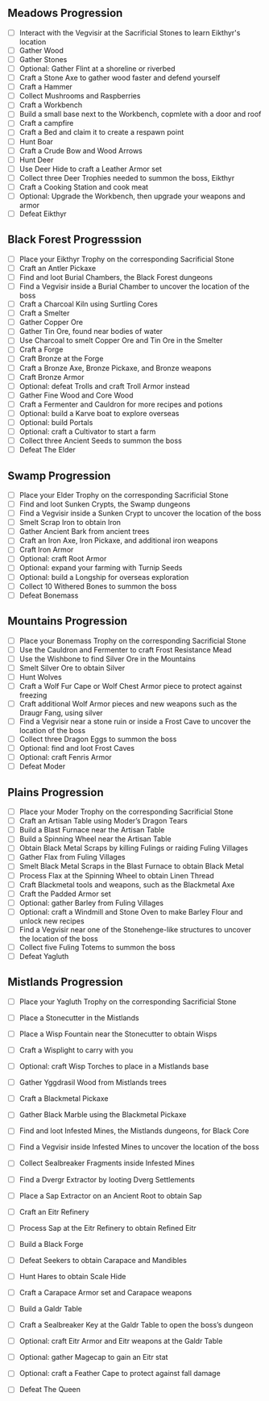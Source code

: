 ## Meadows Progression
- [ ] Interact with the Vegvisir at the Sacrificial Stones to learn Eikthyr's location
- [ ] Gather Wood
- [ ] Gather Stones
- [ ] Optional: Gather Flint at a shoreline or riverbed
- [ ] Craft a Stone Axe to gather wood faster and defend yourself
- [ ] Craft a Hammer
- [ ] Collect Mushrooms and Raspberries
- [ ] Craft a Workbench
- [ ] Build a small base next to the Workbench, copmlete with a door and roof
- [ ] Craft a campfire
- [ ] Craft a Bed and claim it to create a respawn point
- [ ] Hunt Boar
- [ ] Craft a Crude Bow and Wood Arrows
- [ ] Hunt Deer
- [ ] Use Deer Hide to craft a Leather Armor set
- [ ] Collect three Deer Trophies needed to summon the boss, Eikthyr
- [ ] Craft a Cooking Station and cook meat
- [ ] Optional: Upgrade the Workbench, then upgrade your weapons and armor
- [ ] Defeat Eikthyr

## Black Forest Progresssion
- [ ] Place your Eikthyr Trophy on the corresponding Sacrificial Stone
- [ ] Craft an Antler Pickaxe
- [ ] Find and loot Burial Chambers, the Black Forest dungeons
- [ ] Find a Vegvisir inside a Burial Chamber to uncover the location of the boss
- [ ] Craft a Charcoal Kiln using Surtling Cores
- [ ] Craft a Smelter
- [ ] Gather Copper Ore
- [ ] Gather Tin Ore, found near bodies of water
- [ ] Use Charcoal to smelt Copper Ore and Tin Ore in the Smelter
- [ ] Craft a Forge
- [ ] Craft Bronze at the Forge
- [ ] Craft a Bronze Axe, Bronze Pickaxe, and Bronze weapons
- [ ] Craft Bronze Armor
- [ ] Optional: defeat Trolls and craft Troll Armor instead
- [ ] Gather Fine Wood and Core Wood
- [ ] Craft a Fermenter and Cauldron for more recipes and potions
- [ ] Optional: build a Karve boat to explore overseas
- [ ] Optional: build Portals
- [ ] Optional: craft a Cultivator to start a farm
- [ ] Collect three Ancient Seeds to summon the boss
- [ ] Defeat The Elder

## Swamp Progression
- [ ] Place your Elder Trophy on the corresponding Sacrificial Stone
- [ ] Find and loot Sunken Crypts, the Swamp dungeons
- [ ] Find a Vegvisir inside a Sunken Crypt to uncover the location of the boss
- [ ] Smelt Scrap Iron to obtain Iron
- [ ] Gather Ancient Bark from ancient trees
- [ ] Craft an Iron Axe, Iron Pickaxe, and additional iron weapons
- [ ] Craft Iron Armor
- [ ] Optional: craft Root Armor
- [ ] Optional: expand your farming with Turnip Seeds
- [ ] Optional: build a Longship for overseas exploration
- [ ] Collect 10 Withered Bones to summon the boss
- [ ] Defeat Bonemass

## Mountains Progression
- [ ] Place your Bonemass Trophy on the corresponding Sacrificial Stone
- [ ] Use the Cauldron and Fermenter to craft Frost Resistance Mead
- [ ] Use the Wishbone to find Silver Ore in the Mountains
- [ ] Smelt Silver Ore to obtain Silver
- [ ] Hunt Wolves
- [ ] Craft a Wolf Fur Cape or Wolf Chest Armor piece to protect against freezing
- [ ] Craft additional Wolf Armor pieces and new weapons such as the Draugr Fang, using silver
- [ ] Find a Vegvisir near a stone ruin or inside a Frost Cave to uncover the location of the boss
- [ ] Collect three Dragon Eggs to summon the boss
- [ ] Optional: find and loot Frost Caves
- [ ] Optional: craft Fenris Armor
- [ ] Defeat Moder

## Plains Progression
- [ ] Place your Moder Trophy on the corresponding Sacrificial Stone
- [ ] Craft an Artisan Table using Moder’s Dragon Tears
- [ ] Build a Blast Furnace near the Artisan Table
- [ ] Build a Spinning Wheel near the Artisan Table
- [ ] Obtain Black Metal Scraps by killing Fulings or raiding Fuling Villages
- [ ] Gather Flax from Fuling Villages
- [ ] Smelt Black Metal Scraps in the Blast Furnace to obtain Black Metal
- [ ] Process Flax at the Spinning Wheel to obtain Linen Thread
- [ ] Craft Blackmetal tools and weapons, such as the Blackmetal Axe
- [ ] Craft the Padded Armor set
- [ ] Optional: gather Barley from Fuling Villages
- [ ] Optional: craft a Windmill and Stone Oven to make Barley Flour and unlock new recipes
- [ ] Find a Vegvisir near one of the Stonehenge-like structures to uncover the location of the boss
- [ ] Collect five Fuling Totems to summon the boss
- [ ] Defeat Yagluth

## Mistlands Progression
- [ ] Place your Yagluth Trophy on the corresponding Sacrificial Stone
- [ ] Place a Stonecutter in the Mistlands
- [ ] Place a Wisp Fountain near the Stonecutter to obtain Wisps
- [ ] Craft a Wisplight to carry with you
- [ ] Optional: craft Wisp Torches to place in a Mistlands base
- [ ] Gather Yggdrasil Wood from Mistlands trees
- [ ] Craft a Blackmetal Pickaxe
- [ ] Gather Black Marble using the Blackmetal Pickaxe
- [ ] Find and loot Infested Mines, the Mistlands dungeons, for Black Core
- [ ] Find a Vegvisir inside Infested Mines to uncover the location of the boss
- [ ] Collect Sealbreaker Fragments inside Infested Mines
- [ ] Find a Dvergr Extractor by looting Dverg Settlements
- [ ] Place a Sap Extractor on an Ancient Root to obtain Sap
- [ ] Craft an Eitr Refinery
- [ ] Process Sap at the Eitr Refinery to obtain Refined Eitr
- [ ] Build a Black Forge
- [ ] Defeat Seekers to obtain Carapace and Mandibles
- [ ] Hunt Hares to obtain Scale Hide
- [ ] Craft a Carapace Armor set and Carapace weapons
- [ ] Build a Galdr Table
- [ ] Craft a Sealbreaker Key at the Galdr Table to open the boss’s dungeon
- [ ] Optional: craft Eitr Armor and Eitr weapons at the Galdr Table
- [ ] Optional: gather Magecap to gain an Eitr stat
- [ ] Optional: craft a Feather Cape to protect against fall damage
- [ ] Defeat The Queen

